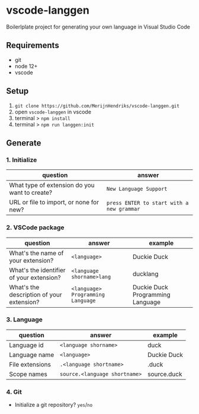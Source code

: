 # vscode-langgen

Boilerlplate project for generating your own language in Visual Studio Code

## Requirements

- git
- node 12+
- vscode

## Setup

1. `git clone https://github.com/MerijnHendriks/vscode-langgen.git`
2. open `vscode-langgen` in vscode
3. terminal > `npm install`
4. terminal > `npm run langgen:init`

## Generate

### 1. Initialize

**question**                                  | **answer**
--------------------------------------------- | -----------------------------------------
What type of extension do you want to create? | `New Language Support`
URL or file to import, or none for new?       | `press ENTER to start with a new grammar`

### 2. VSCode package

**question**                              | **answer**                        | **example**
----------------------------------------- | --------------------------------- | --------------------------------
What's the name of your extension?        | `<language>`                      | Duckie Duck
What's the identifier of your extension?  | `<language shorname>lang`         | ducklang
What's the description of your extension? | `<language> Programming Language` | Duckie Duck Programming Language

### 3. Language

**question**    | **answer**                    | **example**
--------------- | ----------------------------- | --------------------------------
Language id     | `<language shorname>`         | duck
Language name   | `<language>`                  | Duckie Duck
File extensions | `.<language shortname>`       | .duck
Scope names     | `source.<language shortname>` | source.duck

### 4. Git

- Initialize a git repository? `yes`/`no`
